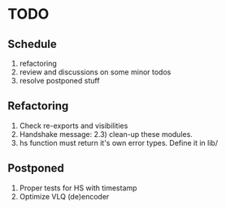 # TODO
## Schedule
1. refactoring
2. review and discussions on some minor todos
3. resolve postponed stuff
## Refactoring
1. Check re-exports and visibilities
2. Handshake message: 2.3) clean-up these modules.
3. hs function must return it's own error types. Define it in lib/
## Postponed
1. Proper tests for HS with timestamp   
2. Optimize VLQ (de)encoder